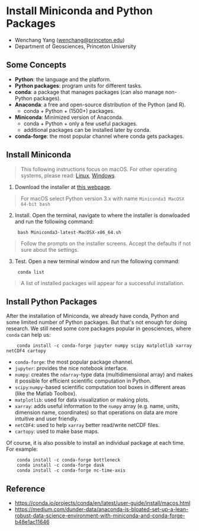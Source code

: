 # Install Miniconda and Python Packages
* Wenchang Yang (wenchang@princeton.edu)
* Department of Geosciences, Princeton University

## Some Concepts

* **Python**: the language and the platform.
* **Python packages**: program units for different tasks.
* **conda**: a package that manages packages (can also manage non-Python packages).
* **Anaconda**: a free and open-source distribution of the Python (and R).
    * conda + Python + (1500+) packages.
* **Miniconda**: Minimized version of Anaconda.
    * conda + Python + only a few useful packages.
    * additional packages can be installed later by conda.
* **conda-forge**: the most popular channel where conda gets packages.

## Install Miniconda
> This following instructions focus on macOS. For other operating systems, please read: [Linux](https://conda.io/projects/conda/en/latest/user-guide/install/linux.html#install-linux-silent), [Windows](https://conda.io/projects/conda/en/latest/user-guide/install/windows.html).

1. Download the installer at [this webpage](https://docs.conda.io/en/latest/miniconda.html).
> For macOS select Python version 3.x with name `Miniconda3 MacOSX 64-bit bash`

2. Install. Open the terminal, navigate to where the installer is donwloaded and run the following command:

        bash Miniconda3-latest-MacOSX-x86_64.sh
> Follow the prompts on the installer screens. Accept the defaults if not sure about the settings.

3. Test. Open a new terminal window and run the following command:

        conda list
> A list of installed packages will appear for a successful installation.

## Install Python Packages
After the installation of Miniconda, we already have conda, Python and some limited number of Python packages. But that's not enough for doing research. We still need some core packages popular in geosciences, where `conda` can help us:

        conda install -c conda-forge jupyter numpy scipy matplotlib xarray netCDF4 cartopy
* `conda-forge`: the most popular package channel.
* `jupyter`: provides the nice notebook interface.
* `numpy`: creates the `ndarray`-type data (multidimensional array) and makes it possible for efficient scientific computation in Python.
* `scipy`:`numpy`-based scientific computation tool boxes in different areas (like the Matlab Toolbox).
* `matplotlib`: used for data visualization or making plots.
* `xarray`: adds useful information to the `numpy` array (e.g. name, units, dimension name, coordinates) so that operations on data are more intuitive and user friendly.
* `netCDF4`: used to help `xarray` better read/write netCDF files.
* `cartopy`: used to make base maps.

Of course, it is also possible to install an individual package at each time. For example:

        conda install -c conda-forge bottleneck
        conda install -c conda-forge dask
        conda install -c conda-forge nc-time-axis

## Reference
* https://conda.io/projects/conda/en/latest/user-guide/install/macos.html
* https://medium.com/dunder-data/anaconda-is-bloated-set-up-a-lean-robust-data-science-environment-with-miniconda-and-conda-forge-b48e1ac11646
